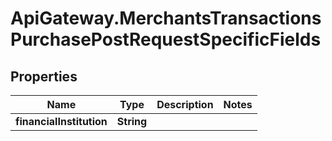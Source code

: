 # ApiGateway.MerchantsTransactionsPurchasePostRequestSpecificFields

## Properties

Name | Type | Description | Notes
------------ | ------------- | ------------- | -------------
**financialInstitution** | **String** |  | 


